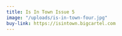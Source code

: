 ```yaml
---
title: Is In Town Issue 5
image: "/uploads/is-in-town-four.jpg"
buy-link: https://isintown.bigcartel.com
---
```


